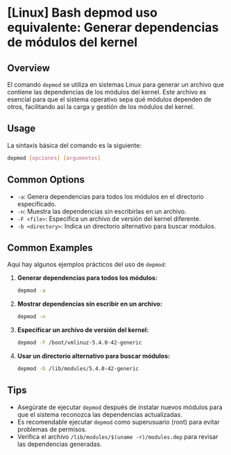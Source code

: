 # [Linux] Bash depmod uso equivalente: Generar dependencias de módulos del kernel

## Overview
El comando `depmod` se utiliza en sistemas Linux para generar un archivo que contiene las dependencias de los módulos del kernel. Este archivo es esencial para que el sistema operativo sepa qué módulos dependen de otros, facilitando así la carga y gestión de los módulos del kernel.

## Usage
La sintaxis básica del comando es la siguiente:

```bash
depmod [opciones] [argumentos]
```

## Common Options
- `-a`: Genera dependencias para todos los módulos en el directorio especificado.
- `-n`: Muestra las dependencias sin escribirlas en un archivo.
- `-F <file>`: Especifica un archivo de versión del kernel diferente.
- `-b <directory>`: Indica un directorio alternativo para buscar módulos.

## Common Examples
Aquí hay algunos ejemplos prácticos del uso de `depmod`:

1. **Generar dependencias para todos los módulos:**
   ```bash
   depmod -a
   ```

2. **Mostrar dependencias sin escribir en un archivo:**
   ```bash
   depmod -n
   ```

3. **Especificar un archivo de versión del kernel:**
   ```bash
   depmod -F /boot/vmlinuz-5.4.0-42-generic
   ```

4. **Usar un directorio alternativo para buscar módulos:**
   ```bash
   depmod -b /lib/modules/5.4.0-42-generic
   ```

## Tips
- Asegúrate de ejecutar `depmod` después de instalar nuevos módulos para que el sistema reconozca las dependencias actualizadas.
- Es recomendable ejecutar `depmod` como superusuario (root) para evitar problemas de permisos.
- Verifica el archivo `/lib/modules/$(uname -r)/modules.dep` para revisar las dependencias generadas.
